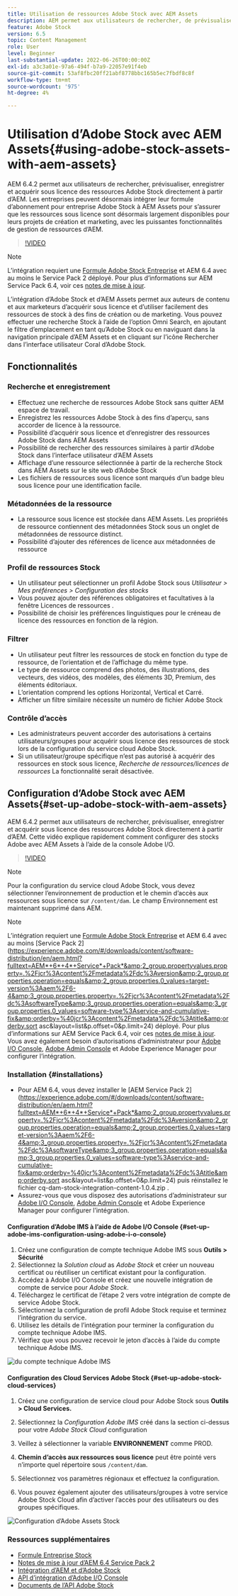 ```yaml
---
title: Utilisation de ressources Adobe Stock avec AEM Assets
description: AEM permet aux utilisateurs de rechercher, de prévisualiser, d’enregistrer et d’acquérir sous licence des ressources Adobe Stock directement à partir d’AEM. Les entreprises peuvent désormais intégrer leur formule d’abonnement pour entreprise Adobe Stock à AEM Assets pour s’assurer que les ressources sous licence sont désormais largement disponibles pour leurs projets de création et marketing, avec les puissantes fonctionnalités de gestion de ressources d’AEM.
feature: Adobe Stock
version: 6.5
topic: Content Management
role: User
level: Beginner
last-substantial-update: 2022-06-26T00:00:00Z
exl-id: a3c3a01e-97a6-494f-b7a9-22057e91f4eb
source-git-commit: 53af8fbc20ff21abf8778bbc165b5ec7fbdf8c8f
workflow-type: tm+mt
source-wordcount: '975'
ht-degree: 4%

---
```


# Utilisation d’Adobe Stock avec AEM Assets{#using-adobe-stock-assets-with-aem-assets}

AEM 6.4.2 permet aux utilisateurs de rechercher, prévisualiser, enregistrer et acquérir sous licence des ressources Adobe Stock directement à partir d’AEM. Les entreprises peuvent désormais intégrer leur formule d’abonnement pour entreprise Adobe Stock à AEM Assets pour s’assurer que les ressources sous licence sont désormais largement disponibles pour leurs projets de création et marketing, avec les puissantes fonctionnalités de gestion de ressources d’AEM.

>[!VIDEO](https://video.tv.adobe.com/v/24678?quality=12&learn=on)

>[!NOTE]
>
>L’intégration requiert une [Formule Adobe Stock Entreprise](https://landing.adobe.com/en/na/products/creative-cloud/ctir-4625-stock-for-enterprise/index.html) et AEM 6.4 avec au moins le Service Pack 2 déployé. Pour plus d’informations sur AEM Service Pack 6.4, voir ces [notes de mise à jour](https://helpx.adobe.com/fr/experience-manager/6-4/release-notes/sp-release-notes.html).

L’intégration d’Adobe Stock et d’AEM Assets permet aux auteurs de contenu et aux marketeurs d’acquérir sous licence et d’utiliser facilement des ressources de stock à des fins de création ou de marketing. Vous pouvez effectuer une recherche Stock à l’aide de l’option Omni Search, en ajoutant le filtre d’emplacement en tant qu’Adobe Stock ou en naviguant dans la navigation principale d’AEM Assets et en cliquant sur l’icône Rechercher dans l’interface utilisateur Coral d’Adobe Stock.

## Fonctionnalités

### Recherche et enregistrement

* Effectuez une recherche de ressources Adobe Stock sans quitter AEM espace de travail.
* Enregistrez les ressources Adobe Stock à des fins d’aperçu, sans accorder de licence à la ressource.
* Possibilité d’acquérir sous licence et d’enregistrer des ressources Adobe Stock dans AEM Assets
* Possibilité de rechercher des ressources similaires à partir d’Adobe Stock dans l’interface utilisateur d’AEM Assets
* Affichage d’une ressource sélectionnée à partir de la recherche Stock dans AEM Assets sur le site web d’Adobe Stock
* Les fichiers de ressources sous licence sont marqués d’un badge bleu sous licence pour une identification facile.

### Métadonnées de la ressource

* La ressource sous licence est stockée dans AEM Assets. Les propriétés de ressource contiennent des métadonnées Stock sous un onglet de métadonnées de ressource distinct.
* Possibilité d’ajouter des références de licence aux métadonnées de ressource

### Profil de ressources Stock

* Un utilisateur peut sélectionner un profil Adobe Stock sous *Utilisateur > Mes préférences > Configuration des stocks*
* Vous pouvez ajouter des références obligatoires et facultatives à la fenêtre Licences de ressources .
* Possibilité de choisir les préférences linguistiques pour le créneau de licence des ressources en fonction de la région.

### Filtrer

* Un utilisateur peut filtrer les ressources de stock en fonction du type de ressource, de l’orientation et de l’affichage du même type.
* Le type de ressource comprend des photos, des illustrations, des vecteurs, des vidéos, des modèles, des éléments 3D, Premium, des éléments éditoriaux.
* L’orientation comprend les options Horizontal, Vertical et Carré.
* Afficher un filtre similaire nécessite un numéro de fichier Adobe Stock

### Contrôle d’accès

* Les administrateurs peuvent accorder des autorisations à certains utilisateurs/groupes pour acquérir sous licence des ressources de stock lors de la configuration du service cloud Adobe Stock.
* Si un utilisateur/groupe spécifique n’est pas autorisé à acquérir des ressources en stock sous licence, *Recherche de ressources/licences de ressources* La fonctionnalité serait désactivée.

## Configuration d’Adobe Stock avec AEM Assets{#set-up-adobe-stock-with-aem-assets}

AEM 6.4.2 permet aux utilisateurs de rechercher, prévisualiser, enregistrer et acquérir sous licence des ressources Adobe Stock directement à partir d’AEM. Cette vidéo explique rapidement comment configurer des stocks Adobe avec AEM Assets à l’aide de la console Adobe I/O.

>[!VIDEO](https://video.tv.adobe.com/v/25043?quality=12&learn=on)

>[!NOTE]
>
>Pour la configuration du service cloud Adobe Stock, vous devez sélectionner l’environnement de production et le chemin d’accès aux ressources sous licence sur `/content/dam`. Le champ Environnement est maintenant supprimé dans AEM.

>[!NOTE]
>
>L’intégration requiert une [Formule Adobe Stock Entreprise](https://landing.adobe.com/en/na/products/creative-cloud/ctir-4625-stock-for-enterprise/index.html) et AEM 6.4 avec au moins [Service Pack 2](https://experience.adobe.com/#/downloads/content/software-distribution/en/aem.html?fulltext=AEM*+6*+4*+Service*+Pack*&amp;2_group.propertyvalues.property=.%2Fjcr%3Acontent%2Fmetadata%2Fdc%3Aversion&amp;2_group.properties.operation=equals&amp;2_group.properties.0_values=target-version%3Aaem%2F6-4&amp;3_group.properties.property=.%2Fjcr%3Acontent%2Fmetadata%2Fdc%3AsoftwareType&amp;3_group.properties.operation=equals&amp;3_group.properties.0_values=software-type%3Aservice-and-cumulative-fix&amp;orderby=%40jcr%3Acontent%2Fmetadata%2Fdc%3Atitle&amp;orderby.sort asc&amp;layout=list&amp;p.offset=0&amp;p.limit=24) déployé. Pour plus d’informations sur AEM Service Pack 6.4, voir ces [notes de mise à jour](https://helpx.adobe.com/fr/experience-manager/6-4/release-notes/sp-release-notes.html). Vous avez également besoin d’autorisations d’administrateur pour [Adobe I/O Console](https://console.adobe.io/), [Adobe Admin Console](https://adminconsole.adobe.com/) et Adobe Experience Manager pour configurer l’intégration.

### Installation {#installations}

* Pour AEM 6.4, vous devez installer le [AEM Service Pack 2](https://experience.adobe.com/#/downloads/content/software-distribution/en/aem.html?fulltext=AEM*+6*+4*+Service*+Pack*&amp;2_group.propertyvalues.property=.%2Fjcr%3Acontent%2Fmetadata%2Fdc%3Aversion&amp;2_group.properties.operation=equals&amp;2_group.properties.0_values=target-version%3Aaem%2F6-4&amp;3_group.properties.property=.%2Fjcr%3Acontent%2Fmetadata%2Fdc%3AsoftwareType&amp;3_group.properties.operation=equals&amp;3_group.properties.0_values=software-type%3Aservice-and-cumulative-fix&amp;orderby=%40jcr%3Acontent%2Fmetadata%2Fdc%3Atitle&amp;orderby.sort asc&amp;layout=list&amp;p.offset=0&amp;p.limit=24) puis réinstallez le fichier cq-dam-stock-integration-content-1.0.4.zip .
* Assurez-vous que vous disposez des autorisations d’administrateur sur [Adobe I/O Console](https://console.adobe.io/), [Adobe Admin Console](https://adminconsole.adobe.com/) et Adobe Experience Manager pour configurer l’intégration.

#### Configuration d’Adobe IMS à l’aide de Adobe I/O Console {#set-up-adobe-ims-configuration-using-adobe-i-o-console}

1. Créez une configuration de compte technique Adobe IMS sous **Outils > Sécurité**
2. Sélectionnez la *Solution cloud* as *Adobe Stock* et créer un nouveau certificat ou réutiliser un certificat existant pour la configuration.
3. Accédez à Adobe I/O Console et créez une nouvelle intégration de compte de service pour *Adobe Stock*.
4. Téléchargez le certificat de l’étape 2 vers votre intégration de compte de service Adobe Stock.
5. Sélectionnez la configuration de profil Adobe Stock requise et terminez l’intégration du service.
6. Utilisez les détails de l’intégration pour terminer la configuration du compte technique Adobe IMS.
7. Vérifiez que vous pouvez recevoir le jeton d’accès à l’aide du compte technique Adobe IMS.

![ du compte technique Adobe IMS](assets/screen_shot_2018-10-22at12219pm.png)

#### Configuration des Cloud Services Adobe Stock {#set-up-adobe-stock-cloud-services}

1. Créez une configuration de service cloud pour Adobe Stock sous **Outils > Cloud Services.**
2. Sélectionnez la *Configuration Adobe IMS* créé dans la section ci-dessus pour votre *Adobe Stock Cloud* configuration

3. Veillez à sélectionner la variable **ENVIRONNEMENT** comme PROD.
4. **Chemin d’accès aux ressources sous licence** peut être pointé vers n’importe quel répertoire sous `/content/dam`.
5. Sélectionnez vos paramètres régionaux et effectuez la configuration.
6. Vous pouvez également ajouter des utilisateurs/groupes à votre service Adobe Stock Cloud afin d’activer l’accès pour des utilisateurs ou des groupes spécifiques.

![Configuration d’Adobe Assets Stock](assets/screen_shot_2018-10-22at12425pm.png)

### Ressources supplémentaires

* [Formule Entreprise Stock](https://landing.adobe.com/en/na/products/creative-cloud/ctir-4625-stock-for-enterprise/index.html)
* [Notes de mise à jour d’AEM 6.4 Service Pack 2](https://experienceleague.adobe.com/docs/experience-manager-65/release-notes/release-notes.html?lang=fr)
* [Intégration d’AEM et d’Adobe Stock](https://experienceleague.adobe.com/docs/experience-manager-65/assets/using/aem-assets-adobe-stock.html)
* [API d’intégration d’Adobe I/O Console](https://www.adobe.io/apis/cloudplatform/console/authentication/gettingstarted.html)
* [Documents de l’API Adobe Stock](https://www.adobe.io/apis/creativecloud/stock/docs.html)
